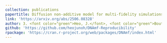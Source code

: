 ```yaml
---
collection: publications
papertitle: Diffusion non-additive model for multi-fidelity simulations with tunable precision
link: 'https://arxiv.org/abs/2506.08328'
author: 3. <font color="green">Heo, J.</font>, <font color="green">Boutelet, R.</font>, and <b>Sung, C.-L.</b> (2025)
github: 'https://github.com/heojunoh/DNAmf-Reproducibility'
rpackage: 'https://cran.r-project.org/web/packages/DNAmf/index.html'
---
```


